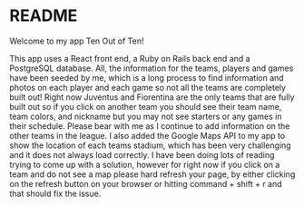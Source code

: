 # README

Welcome to my app Ten Out of Ten!

This app uses a React front end, a Ruby on Rails back end and a PostgreSQL database. All, the information for the teams, players and games have been seeded by me, which is a long process to find information and photos on each player and each game so not all the teams are completely built out! Right now Juventus and Fiorentina are the only teams that are fully built out so if you click on another team you should see their team name, team colors, and nickname but you may not see starters or any games in their schedule. Please bear with me as I continue to add information on the other teams in the league. I also added the Google Maps API to my app to show the location of each teams stadium, which has been very challenging and it does not always load correctly. I have been doing lots of reading trying to come up with a solution, however for right now if you click on a team and do not see a map please hard refresh your page, by either clicking on the refresh button on your browser or hitting command + shift + r and that should fix the issue. 
